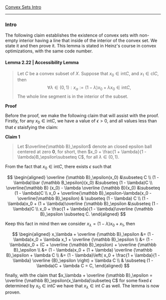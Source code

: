 [Convex Sets Intro](../Background/Convex%20Sets%20Intro.md)

---
### **Intro**

The following claim establishes the existence of convex sets with non-empty interior having a line that inside of the interior of the convex set. We state it and then prove it. This lemma is stated in Heinz's course in convex optimizations, with the same code number. 

#### **Lemma 2.22 | Accessibility Lemma**
> Let $C$ be a convex subset of $X$. Suppose that $x_0 \in \text{int} C$, and $x_1\in \text{cl} C$, then 
> $$
>   \forall \lambda \in (0, 1) : x_\alpha := (1 - \lambda)x_0 + \lambda x_0\in \text{int}C, 
> $$
> The whole line segment is in the interior of the subset. 

**Proof**

Before the proof, we make the following claim that will assist with the proof. Firstly, for any $x_0\in \text{int}C$, we have a value of $\epsilon > 0$, and all values less than that $\epsilon$ staisfying the claim:

**Claim 1**
> Let $\overline{\mathbb B}_\epsilon$ denote an closed epsilon ball centered at zero $\mathbf 0$, for short, then $x_0 + \frac{1 + \lambda}{1 - \lambda}B_\epsilon\subseteq C$, for all $\lambda\in (0, 1)$. 

From the fact that $x_0\in \text{int}C$, there exists $\epsilon$ such that 

$$
\begin{aligned}
    \overline {\mathbb B}_\epsilon(x_0) &\subseteq C 
    \\
    (1 - \lambda)\bar {\mathbb B_\epsilon}(x_0) &\subseteq (1 - \lambda)C
    \\
    \overline{\mathbb B} (x_0) - \lambda \overline {\mathbb B}(x_0)
    &\subseteq (1 - \lambda)C
    \\
    x_0 + \overline{\mathbb B}_\epsilon-\lambda(x_0 - \overline{\mathbb B}_\epsilon)
    & \subseteq (1 - \lambda) C
    \\
    (1 - \lambda)x_0 + (1 + \lambda)\overline {\mathbb B}_\epsilon 
    &\subseteq (1 - \lambda)C
    \\
    x_0 + \frac{1 + \lambda}{1 - \lambda}\overline {\mathbb B}_\epsilon \subseteq C. 
\end{aligned}
$$

Keep this fact in mind then we consider $x_\lambda = (1 - \lambda)x_0 + x_1$, then 

$$
\begin{aligned}
    x_\lambda + \overline {\mathbb B}_\epsilon &= 
    (1 - \lambda)x_0 + \lambda x_1 + \overline {\mathbb B}_\epsilon
    \\
    &= (1 - \lambda)x_0 + 
    (C + \overline {\mathbb B}_\epsilon) + \overline {\mathbb B}_\epsilon
    \\
    &= 
    (1 - \lambda)x_0 + (1 + \lambda) \overline {\mathbb B}_\epsilon + \lambda C
    \\
    &= (1 - \lambda)\left(
        x_0 + \frac{1 + \lambda}{1 - \lambda} \overline {B}_\epsilon
    \right) + \lambda C
    \\
    & \subseteq (1 - \lambda)C + \lambda C = C,
\end{aligned}
$$

finally, with the claim that $x_\lambda + \overline {\mathbb B}_\epsilon = \overline {\mathbb B}_\epsilon(x_\lambda)\subseteq C$ for some fixed $\epsilon$ determined by $x_0\in \text{int}C$ we have that $x_\lambda\in \text{int }C$ as well. The lemma is now proven. 
